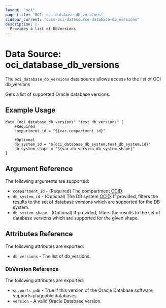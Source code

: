 ```yaml
---
layout: "oci"
page_title: "OCI: oci_database_db_versions"
sidebar_current: "docs-oci-datasource-database-db_versions"
description: |-
  Provides a list of DbVersions
---
```


# Data Source: oci_database_db_versions
The `oci_database_db_versions` data source allows access to the list of OCI db_versions

Gets a list of supported Oracle database versions.

## Example Usage

```hcl
data "oci_database_db_versions" "test_db_versions" {
	#Required
	compartment_id = "${var.compartment_id}"

	#Optional
	db_system_id = "${oci_database_db_system.test_db_system.id}"
	db_system_shape = "${var.db_version_db_system_shape}"
}
```

## Argument Reference

The following arguments are supported:

* `compartment_id` - (Required) The compartment [OCID](https://docs.us-phoenix-1.oraclecloud.com/Content/General/Concepts/identifiers.htm).
* `db_system_id` - (Optional) The DB system [OCID](https://docs.us-phoenix-1.oraclecloud.com/Content/General/Concepts/identifiers.htm). If provided, filters the results to the set of database versions which are supported for the DB system.
* `db_system_shape` - (Optional) If provided, filters the results to the set of database versions which are supported for the given shape.


## Attributes Reference

The following attributes are exported:

* `db_versions` - The list of db_versions.

### DbVersion Reference

The following attributes are exported:

* `supports_pdb` - True if this version of the Oracle Database software supports pluggable databases.
* `version` - A valid Oracle Database version.

